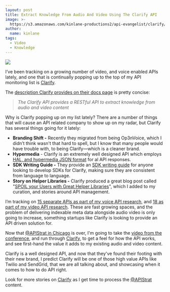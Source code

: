 ```yaml
---
layout: post
title: Extract Knowledge From Audio And Video Using The Clarify API
image: >-
  https://s3.amazonaws.com/kinlane-productions2/api-evangelist/clarify/clarify-logo.png
author:
  name: kinlane
tags:
  - Video
  - Knowledge
---
```

[![](https://s3.amazonaws.com/kinlane-productions2/api-evangelist/clarify/clarify-logo.png)](http://bit.ly/1qOp06R)

I’ve been tracking on a growing number of video, and voice enabled APIs lately, and one that is continually popping up to the top of my API monitoring list is [Clarify](http://bit.ly/1qOp06R).

The [description Clarify provides on their docs page](https://developer.clarify.io/docs/) is pretty concise:

> _The Clarify API provides a RESTful API to extract knowledge from audio and video content_

Why is Clarify popping up on my list lately? There are a number of things that will cause an API related company to show up on my radar, but Clarify has several things going for it lately:

*   **Branding Shift -** Recently they migrated from being Op3nVoice, which I didn’t think wasn't that hard to spell, but I know that many people would have trouble with, to being Clarify—which is a cleaner brand.
*   **Hypermedia** - Clarify is an extremely well designed API which employs [HAL, and hypermedia JSON format](http://stateless.co/hal_specification.html) for al API responses.
*   **SDK Writing Guide -** They provide an [SDK writing guide](https://developer.clarify.io/docs/#sdk-writing-guide) for anyone looking to develop SDKs for Clarify, making sure they are consistent from language to language.
*   **Story on Helper Libraries -** Clarify produced a great blog post called "[SPOIL your Users with Great Helper Libraries](http://clarify.io/blog/spoil-your-users-with-great-helper-libraries-2/)", which I added to my curation, and stories around API management.

I’m tracking on [15 separate APIs as part of my voice API research](http://voice.apievangelist.com/), and [18 as part of my video API research](http://theapistack.com/stack.html?tag=video-stack). These are fast growing spaces, and the problem of delivering indexable meta data alongside audio video is only going to increase, something startups like Clarify is looking to provide an API driven solution for.

Now that [@APIStrat in Chicago](http://apistrategyconference.com/) is over, I'm going to take the [video from the conference](https://www.youtube.com/user/apistrat), and run through [Clarify](http://bit.ly/1qOp06R), to get a feel for how the API works, and see first-hand the value it adds to my existing audio and video content.

Clarify is a well designed API, and now that they've found their footing with their new brand, I predict Clarify will be one of those high value APIs like Twilio and SendGrid, that we are all talking about, and showcasing when it comes to how to do API right.

Look for more stories on [Clarify](http://bit.ly/1qOp06R) as I get time to process the [@APIStrat](http://apistrategyconference.com/) content.